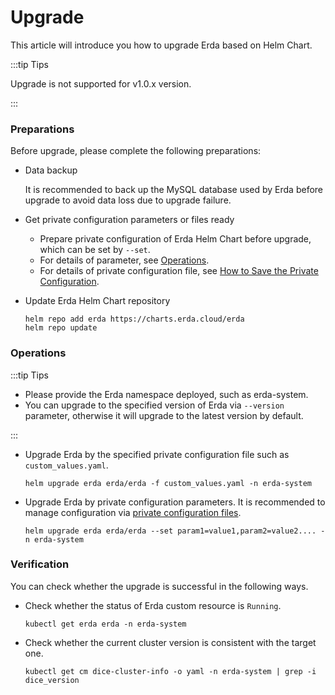 # Upgrade

This article will introduce you how to upgrade Erda based on Helm Chart.

:::tip Tips

Upgrade is not supported for v1.0.x version.

:::

### Preparations

Before upgrade, please complete the following preparations:
- Data backup

   It is recommended to back up the MySQL database used by Erda before upgrade to avoid data loss due to upgrade failure.

- Get private configuration parameters or files ready
   - Prepare private configuration of Erda Helm Chart before upgrade, which can be set by `--set`.
   - For details of parameter, see [Operations](helm-install-demo.md#开始安装).
   - For details of private configuration file, see [How to Save the Private Configuration](high-availability.md#如何保存私有化配置).

- Update Erda Helm Chart repository

   ```shell
   helm repo add erda https://charts.erda.cloud/erda
   helm repo update
   ```

### Operations

:::tip Tips

- Please provide the Erda namespace deployed, such as erda-system.
- You can upgrade to the specified version of Erda via `--version` parameter, otherwise it will upgrade to the latest version by default.

:::

- Upgrade Erda by the specified private configuration file such as `custom_values.yaml`.

   ```shell
   helm upgrade erda erda/erda -f custom_values.yaml -n erda-system
   ```

- Upgrade Erda by private configuration parameters. It is recommended to manage configuration via [private configuration files](high-availability.md#如何保存私有化配置).

   ```shell
   helm upgrade erda erda/erda --set param1=value1,param2=value2.... -n erda-system
   ```

### Verification

You can check whether the upgrade is successful in the following ways.

- Check whether the status of Erda custom resource is `Running`.

   ```shell
   kubectl get erda erda -n erda-system
   ```

- Check whether the current cluster version is consistent with the target one.

   ```SHELL
   kubectl get cm dice-cluster-info -o yaml -n erda-system | grep -i dice_version
   ```
